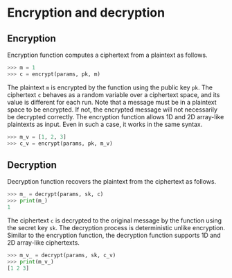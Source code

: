 # Encryption and decryption


## Encryption

Encryption function computes a ciphertext from a plaintext as follows.

```python
>>> m = 1
>>> c = encrypt(params, pk, m)
```

The plaintext `m` is encrypted by the function using the public key `pk`.
The ciphertext `c` behaves as a random variable over a ciphertext space, and its value is different for each run.
Note that a message must be in a plaintext space to be encrypted.
If not, the encrypted message will not necessarily be decrypted correctly.
The encryption function allows 1D and 2D array-like plaintexts as input.
Even in such a case, it works in the same syntax.

```python
>>> m_v = [1, 2, 3]
>>> c_v = encrypt(params, pk, m_v)
```


## Decryption

Decryption function recovers the plaintext from the ciphertext as follows.

```python
>>> m_ = decrypt(params, sk, c)
>>> print(m_)
1
```

The ciphertext `c` is decrypted to the original message by the function using the secret key `sk`.
The decryption process is deterministic unlike encryption.
Similar to the encryption function, the decryption function supports 1D and 2D array-like ciphertexts. 

```python
>>> m_v_ = decrypt(params, sk, c_v)
>>> print(m_v_)
[1 2 3]
```